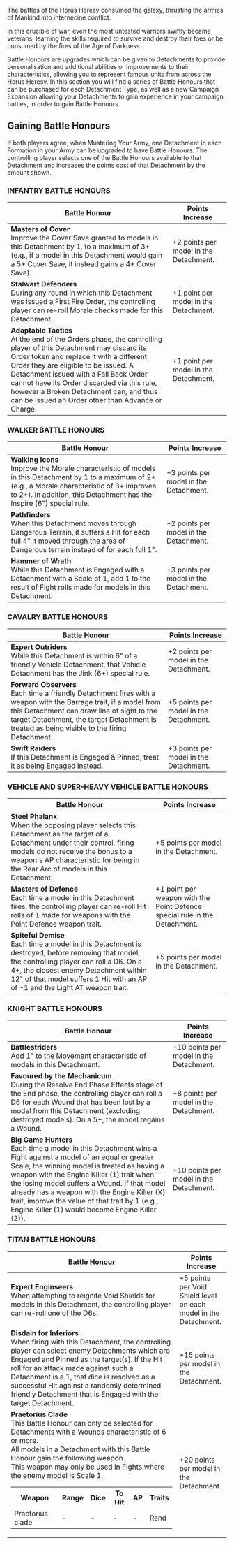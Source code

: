 The battles of the Horus Heresy consumed the galaxy, thrusting the armies of Mankind into internecine conflict.

In this crucible of war, even the most untested warriors swiftly became veterans, learning the skills required to survive and destroy their foes or be consumed by the fires of the Age of Darkness.

Battle Honours are upgrades which can be given to Detachments to provide personalisation and additional abilities or improvements to their characteristics, allowing you to represent famous units from across the Horus Heresy. In this section you will find a series of Battle Honours that can be purchased for each Detachment Type, as well as a new Campaign Expansion allowing your Detachments to gain experience in your campaign battles, in order to gain Battle Honours.

## Gaining Battle Honours

If both players agree, when Mustering Your Army, one Detachment in each Formation in your Army can be upgraded to have Battle Honours. The controlling player selects one of the Battle Honours available to that Detachment and increases the points cost of that Detachment by the amount shown.

### INFANTRY BATTLE HONOURS

| Battle Honour                                                | Points Increase   |
| ----------------------------------------------------------------------------------------------------------------------------------------------------------------------------------------------------------------------------------------------------------------------------------------------------------------------------------------------------------------------------------------------------- | -------------------------------------- |
| **Masters of Cover**<br />Improve the Cover Save granted to models in this Detachment by 1, to a maximum of 3+ (e.g., if a model in this Detachment would gain a 5+ Cover Save, it instead gains a 4+ Cover Save).                      | +2 points per model in the Detachment. |
| **Stalwart Defenders**<br />During any round in which this Detachment was issued a First Fire Order, the controlling player can re-roll Morale checks made for this Detachment.                           | +1 point per model in the Detachment. |
| **Adaptable Tactics**<br />At the end of the Orders phase, the controlling player of this Detachment may discard its Order token and replace it with a different Order they are eligible to be issued. A Detachment issued with a Fall Back Order cannot have its Order discarded via this rule, however a Broken Detachment can, and thus can be issued an Order other than Advance or Charge. | +1 point per model in the Detachment. |

### WALKER BATTLE HONOURS

| Battle Honour                            | Points Increase   |
| ----------------------------------------------------------------------------------------------------------------------------------------------------------------------------------------------------------------------------------------- | -------------------------------------- |
| **Walking Icons**<br />Improve the Morale characteristic of models in this Detachment by 1 to a maximum of 2+ (e.g., a Morale characteristic of 3+ improves to 2+). In addition, this Detachment has the Inspire (6") special rule. | +3 points per model in the Detachment. |
| **Pathfinders**<br />When this Detachment moves through Dangerous Terrain, it suffers a Hit for each full 4" it moved through the area of Dangerous terrain instead of for each full 1".      | +2 points per model in the Detachment. |
| **Hammer of Wrath**<br />While this Detachment is Engaged with a Detachment with a Scale of 1, add 1 to the result of Fight rolls made for models in this Detachment.        | +3 points per model in the Detachment. |

### CAVALRY BATTLE HONOURS

| Battle Honour                                | Points Increase   |
| ------------------------------------------------------------------------------------------------------------------------------------------------------------------------------------------------------------------------------------------------------------------------- | -------------------------------------- |
| **Expert Outriders**<br />While this Detachment is within 6" of a friendly Vehicle Detachment, that Vehicle Detachment has the Jink (6+) special rule.              | +2 points per model in the Detachment. |
| **Forward Observers**<br />Each time a friendly Detachment fires with a weapon with the Barrage trait, if a model from this Detachment can draw line of sight to the target Detachment, the target Detachment is treated as being visible to the firing Detachment. | +5 points per model in the Detachment. |
| **Swift Raiders**<br />If this Detachment is Engaged & Pinned, treat it as being Engaged instead.                     | +3 points per model in the Detachment. |

### VEHICLE AND SUPER-HEAVY VEHICLE BATTLE HONOURS

| Battle Honour                                 | Points Increase        |
| -------------------------------------------------------------------------------------------------------------------------------------------------------------------------------------------------------------------------------------------------------------------------------- | -------------------------------------------------------------------------- |
| **Steel Phalanx**<br />When the opposing player selects this Detachment as the target of a Detachment under their control, firing models do not receive the bonus to a weapon's AP characteristic for being in the Rear Arc of models in this Detachment.   | +5 points per model in the Detachment.     |
| **Masters of Defence**<br />Each time a model in this Detachment fires, the controlling player can re-roll Hit rolls of 1 made for weapons with the Point Defence weapon trait.            | +1 point per weapon with the Point Defence special rule in the Detachment. |
| **Spiteful Demise**<br />Each time a model in this Detachment is destroyed, before removing that model, the controlling player can roll a D6. On a 4+, the closest enemy Detachment within 12" of that model suffers 1 Hit with an AP of -1 and the Light AT weapon trait. | +5 points per model in the Detachment.     |

### KNIGHT BATTLE HONOURS

| Battle Honour                                                  | Points Increase    |
| --------------------------------------------------------------------------------------------------------------------------------------------------------------------------------------------------------------------------------------------------------------------------------------------------------------------------------------------------------------------------------------------------------------------------- | --------------------------------------- |
| **Battlestriders**<br />Add 1" to the Movement characteristic of models in this Detachment.                                        | +10 points per model in the Detachment. |
| **Favoured by the Mechanicum**<br />During the Resolve End Phase Effects stage of the End phase, the controlling player can roll a D6 for each Wound that has been lost by a model from this Detachment (excluding destroyed models). On a 5+, the model regains a Wound.                  | +8 points per model in the Detachment. |
| **Big Game Hunters**<br />Each time a model in this Detachment wins a Fight against a model of an equal or greater Scale, the winning model is treated as having a weapon with the Engine Killer (1) trait when the losing model suffers a Wound. If that model already has a weapon with the Engine Killer (X) trait, improve the value of that trait by 1 (e.g., Engine Killer (1) would become Engine Killer (2)). | +10 points per model in the Detachment. |

### TITAN BATTLE HONOURS

| Battle Honour                                              | Points Increase       |
| -------------------------------------------------------------------------------------------------------------------------------------------------------------------------------------------------------------------------------------------------------------------------------------------------------------------------------------------------------------------------------------- | ---------------------------------------------------------------- |
| **Expert Enginseers**<br />When attempting to reignite Void Shields for models in this Detachment, the controlling player can re-roll one of the D6s.                            | +5 points per Void Shield level on each model in the Detachment. |
| **Disdain for Inferiors**<br />When firing with this Detachment, the controlling player can select enemy Detachments which are Engaged and Pinned as the target(s). If the Hit roll for an attack made against such a Detachment is a 1, that dice is resolved as a successful Hit against a randomly determined friendly Detachment that is Engaged with the target Detachment. | +15 points per model in the Detachment.    |
| **Praetorius Clade**<br />This Battle Honour can only be selected for Detachments with a Wounds characteristic of 6 or more.<br />All models in a Detachment with this Battle Honour gain the following weapon.<br />This weapon may only be used in Fights where the enemy model is Scale 1. <br /> <table><tr><th>Weapon </th><th>Range </th><th>Dice </th><th>To Hit </th><th>AP </th><th>Traits </th></tr><tr><td>Praetorius clade </td><td>-</td><td>-</td><td>-</td><td>-</td><td>Rend </td></tr></table>          | +20 points per model in the Detachment.    |


